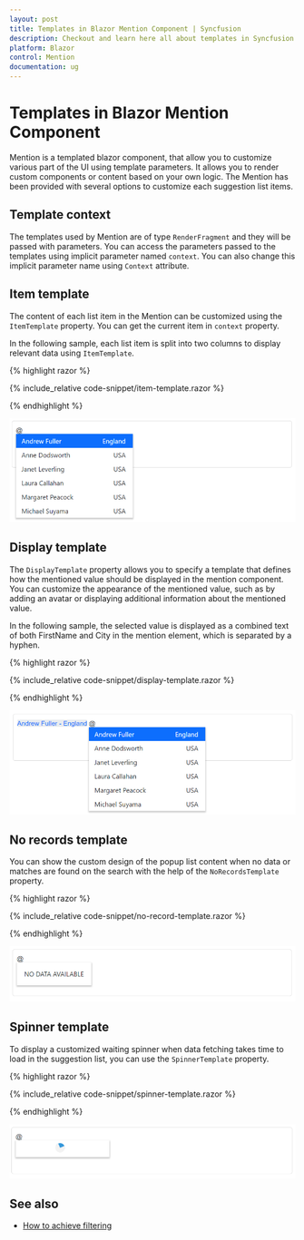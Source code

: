 ```yaml
---
layout: post
title: Templates in Blazor Mention Component | Syncfusion
description: Checkout and learn here all about templates in Syncfusion Blazor Mention component and much more.
platform: Blazor
control: Mention
documentation: ug
---
```


# Templates in Blazor Mention Component

Mention is a templated blazor component, that allow you to customize various part of the UI using template parameters. It allows you to render custom components or content based on your own logic. The Mention has been provided with several options to customize each suggestion list items.

## Template context

The templates used by Mention are of type `RenderFragment` and they will be passed with parameters. You can access the parameters passed to the templates using implicit parameter named `context`. You can also change this implicit parameter name using `Context` attribute.

## Item template

The content of each list item in the Mention can be customized using the `ItemTemplate` property. You can get the current item in `context` property.

In the following sample, each list item is split into two columns to display relevant data using `ItemTemplate`.

{% highlight razor %}

{% include_relative code-snippet/item-template.razor %}

{% endhighlight %}

![Blazor Mention with item template](./images/blazor-mention-item-template.png)

## Display template

The `DisplayTemplate` property allows you to specify a template that defines how the mentioned value should be displayed in the mention component. You can customize the appearance of the mentioned value, such as by adding an avatar or displaying additional information about the mentioned value.

In the following sample, the selected value is displayed as a combined text of both FirstName and City in the mention element, which is separated by a hyphen.

{% highlight razor %}

{% include_relative code-snippet/display-template.razor %}

{% endhighlight %}

![Blazor Mention with display template](./images/blazor-mention-display-template.png)

## No records template

You can show the custom design of the popup list content when no data or matches are found on the search with the help of the `NoRecordsTemplate` property.

{% highlight razor %}

{% include_relative code-snippet/no-record-template.razor %}

{% endhighlight %}

![Blazor Mention with no record template](./images/blazor-mention-noRecord-template.png)

## Spinner template

To display a customized waiting spinner when data fetching takes time to load in the suggestion list, you can use the `SpinnerTemplate` property.

{% highlight razor %}

{% include_relative code-snippet/spinner-template.razor %}

{% endhighlight %}

![Blazor Mention with spinner template](./images/blazor-mention-spinner-template.png)

## See also

* [How to achieve filtering](./filtering)